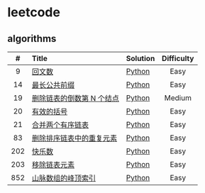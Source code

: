 # leetcode

## algorithms

|   #   | Title                                                                                            | Solution                                                                                | Difficulty |
| :---: | :----------------------------------------------------------------------------------------------- | :-------------------------------------------------------------------------------------- | :--------: |
|   9   | [回文数](https://leetcode-cn.com/problems/palindrome-number/)                                    | [Python](solutions/algorithms/python/difficulty/easy/9.回文数.py)                       |    Easy    |
|  14   | [最长公共前缀](https://leetcode-cn.com/problems/longest-common-prefix/)                          | [Python](solutions/algorithms/python/difficulty/easy/14.最长公共前缀.py)                |    Easy    |
|  19   | [删除链表的倒数第 N 个结点](https://leetcode-cn.com/problems/remove-nth-node-from-end-of-list/)  | [Python](solutions/algorithms/python/difficulty/medium/19.删除链表的倒数第-n-个结点.py) |   Medium   |
|  20   | [有效的括号](https://leetcode-cn.com/problems/valid-parentheses/)                                | [Python](solutions/algorithms/python/difficulty/easy/20.有效的括号.py)                  |    Easy    |
|  21   | [合并两个有序链表](https://leetcode-cn.com/problems/merge-two-sorted-lists/)                     | [Python](solutions/algorithms/python/difficulty/easy/21.合并两个有序链表.py)            |    Easy    |
|  83   | [删除排序链表中的重复元素](https://leetcode-cn.com/problems/remove-duplicates-from-sorted-list/) | [Python](solutions/algorithms/python/difficulty/easy/83.删除排序链表中的重复元素.py)    |    Easy    |
|  202  | [快乐数](https://leetcode-cn.com/problems/happy-number/)                                         | [Python](solutions/algorithms/python/difficulty/easy/202.快乐数.py)                     |    Easy    |
|  203  | [移除链表元素](https://leetcode-cn.com/problems/remove-linked-list-elements/)                    | [Python](solutions/algorithms/python/difficulty/easy/203.移除链表元素.py)               |    Easy    |
|  852  | [山脉数组的峰顶索引](https://leetcode-cn.com/problems/peak-index-in-a-mountain-array/)           | [Python](solutions/algorithms/python/difficulty/easy/852.山脉数组的峰顶索引.py)         |    Easy    |
